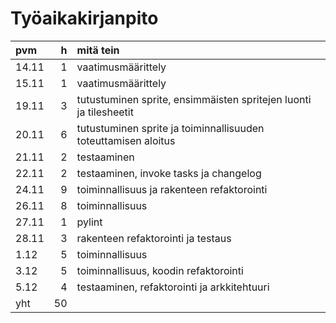 # Työaikakirjanpito

| pvm | h | mitä tein |
| :--- | ---: | :--- |
| 14.11 | 1 | vaatimusmäärittely |
| 15.11 | 1 | vaatimusmäärittely |
| 19.11 | 3 | tutustuminen sprite, ensimmäisten spritejen luonti ja tilesheetit |
| 20.11 | 6 | tutustuminen sprite ja toiminnallisuuden toteuttamisen aloitus |
| 21.11 | 2 | testaaminen |
| 22.11 | 2 | testaaminen, invoke tasks ja changelog |
| 24.11 | 9 | toiminnallisuus ja rakenteen refaktorointi |
|26.11 | 8 | toiminnallisuus |
| 27.11 | 1 | pylint |
| 28.11 | 3 | rakenteen refaktorointi ja testaus |
| 1.12 | 5 | toiminnallisuus |
| 3.12 | 5 | toiminnallisuus, koodin refaktorointi |
| 5.12 | 4 | testaaminen, refaktorointi ja arkkitehtuuri |
| yht | 50 |
